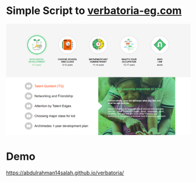 # Simple Script to <a href="https://verbatoria-eg.com">verbatoria-eg.com</a>

![Design preview for the Social proof section coding challenge](abdulrahman14salah-github-io-verbatoria.png)

# Demo 

https://abdulrahman14salah.github.io/verbatoria/
